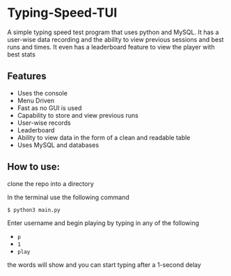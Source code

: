 # Typing-Speed-TUI

A simple typing speed test program that uses python and MySQL. It has a user-wise
data recording and the ability to view previous sessions and best runs and times. It even has a leaderboard
feature to view the player with best stats


## Features

- Uses the console
- Menu Driven
- Fast as no GUI is used
- Capability to store and view previous runs
- User-wise records
- Leaderboard
- Ability to view data in the form of a clean and readable table
- Uses MySQL and databases

## How to use:
clone the repo into a directory

In the terminal use the following command
```bash
$ python3 main.py 
```
Enter username and begin playing by typing in any of the following 
- `p`
- `1`
- `play`

the words will show and you can start typing after a 1-second delay